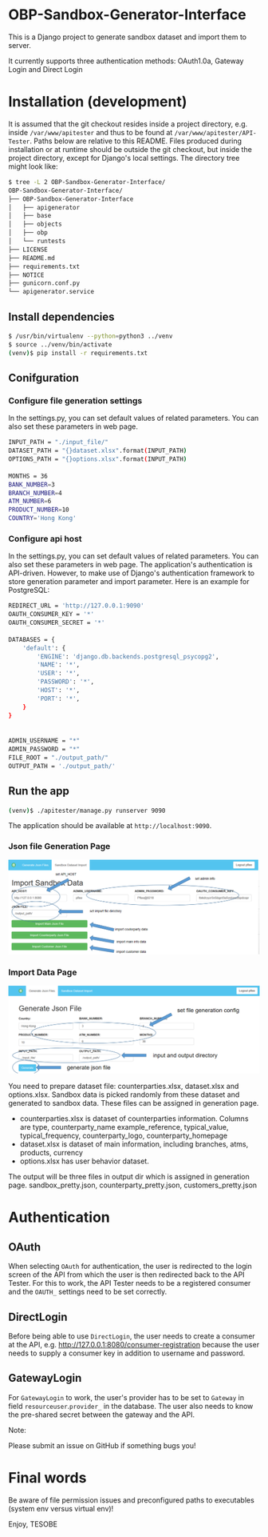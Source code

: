 # OBP-Sandbox-Generator-Interface

This is a Django project to generate sandbox dataset and import them to server.

It currently supports three authentication methods: OAuth1.0a, Gateway Login and Direct Login



# Installation (development)

It is assumed that the git checkout resides inside a project directory, e.g. inside `/var/www/apitester` and thus to be found at `/var/www/apitester/API-Tester`.
Paths below are relative to this README. Files produced during installation or at runtime should be outside the git checkout, but inside the project directory, except for Django's local settings. 
The directory tree might look like:

```bash
$ tree -L 2 OBP-Sandbox-Generator-Interface/
OBP-Sandbox-Generator-Interface/
├── OBP-Sandbox-Generator-Interface
│   ├── apigenerator
│   ├── base
│   ├── objects
│   ├── obp
│   └── runtests
├── LICENSE
├── README.md
├── requirements.txt
├── NOTICE
├── gunicorn.conf.py
└── apigenerator.service
```


## Install dependencies

```bash
$ /usr/bin/virtualenv --python=python3 ../venv
$ source ../venv/bin/activate
(venv)$ pip install -r requirements.txt
```

## Conifguration
### Configure file generation settings
In the settings.py, you can set default values of related parameters. You can also set these parameters in web page.
```bash
INPUT_PATH = "./input_file/"
DATASET_PATH = "{}dataset.xlsx".format(INPUT_PATH)
OPTIONS_PATH = "{}options.xlsx".format(INPUT_PATH)

MONTHS = 36
BANK_NUMBER=3
BRANCH_NUMBER=4
ATM_NUMBER=6
PRODUCT_NUMBER=10
COUNTRY='Hong Kong'
```
### Configure api host
In the settings.py, you can set default values of related parameters. You can also set these parameters in web page.
The application's authentication is API-driven. However, to make use of Django's authentication framework to store generation parameter and import parameter. Here is an example for PostgreSQL:

```bash
REDIRECT_URL = 'http://127.0.0.1:9090'
OAUTH_CONSUMER_KEY = '*'
OAUTH_CONSUMER_SECRET = '*'

DATABASES = {
    'default': {
        'ENGINE': 'django.db.backends.postgresql_psycopg2',
        'NAME': '*',
        'USER': '*',
        'PASSWORD': '*',
        'HOST': '*',
        'PORT': '*',
    }
}


ADMIN_USERNAME = "*"
ADMIN_PASSWORD = "*"
FILE_ROOT = "./output_path/"
OUTPUT_PATH = './output_path/'
```

## Run the app

```bash
(venv)$ ./apitester/manage.py runserver 9090
```

The application should be available at `http://localhost:9090`.

### Json file Generation Page
![generation](Image/page2.png "generate sandbox data")
### Import Data Page
![import sandbox](Image/page1.png "Import sandbox data")

You need to prepare dataset file: counterparties.xlsx, dataset.xlsx and options.xlsx. Sandbox data is picked 
randomly from these dataset and generated to sandbox data. These files can be assigned in generation page.
- counterparties.xlsx is dataset of counterparties information. Columns are type, counterparty_name	example_reference, 
typical_value, typical_frequency, counterparty_logo, counterparty_homepage
- dataset.xlsx is  dataset of main information, including branches, atms, products, currency
- options.xlsx has user behavior dataset.

The output will be three files in output dir which is assigned in generation page. sandbox_pretty.json, 
counterparty_pretty.json, customers_pretty.json



# Authentication


## OAuth

When selecting `OAuth` for authentication, the user is redirected to the login screen of the API from which the user is then redirected back to the API Tester. For this to work, the API Tester needs to be a registered consumer and the `OAUTH_` settings need to be set correctly.


## DirectLogin

Before being able to use `DirectLogin`, the user needs to create a consumer at the API, e.g. http://127.0.0.1:8080/consumer-registration because the user needs to supply a consumer key in addition to username and password.


## GatewayLogin

For `GatewayLogin` to work, the user's provider has to be set to `Gateway` in field `resourceuser`.`provider_` in the database. The user also needs to know the pre-shared secret between the gateway and the API.

Note: 

Please submit an issue on GitHub if something bugs you! 



# Final words

Be aware of file permission issues and preconfigured paths to executables (system env versus virtual env)!

Enjoy,
 TESOBE
